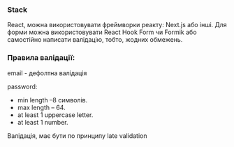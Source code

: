 ### Stack
React, можна використовувати фреймворки реакту: Next.js або інші.
Для форми можна використовувати React Hook Form чи Formik або самостійно написати валідацію, тобто, жодних обмежень.

### Правила валідації:

email - дефолтна валідація

password:
  * min length –8 символів.
  * max length – 64.
  * at least 1 uppercase letter.
  * at least 1 number.

Валідація, має бути по принципу late validation
